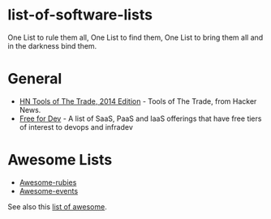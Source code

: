 # list-of-software-lists

One List to rule them all, One List to find them, One List to bring them all and in the darkness bind them.

# General

* [HN Tools of The Trade, 2014 Edition](https://github.com/cjbarber/ToolsOfTheTrade) - Tools of The Trade, from Hacker News.
* [Free for Dev](https://github.com/ripienaar/free-for-dev) - A list of SaaS, PaaS and IaaS offerings that have free tiers of interest to devops and infradev

# Awesome Lists

* [Awesome-rubies](https://github.com/planetruby/awesome-rubies)
* [Awesome-events](https://github.com/planetruby/awesome-events)

See also this [list of awesome](https://github.com/sindresorhus/awesome).
